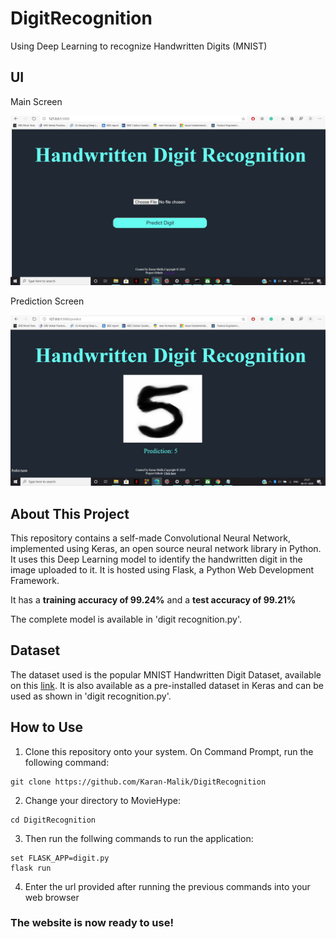 # DigitRecognition
Using Deep Learning to recognize Handwritten Digits (MNIST)

## UI

Main Screen

![image](UI/main.JPG)

Prediction Screen

![image](UI/predict.JPG)

## About This Project
This repository contains a self-made Convolutional Neural Network, implemented using Keras, an open source neural network library in Python. It uses this Deep Learning model
to identify the handwritten digit in the image uploaded to it. It is hosted using Flask, a Python Web Development Framework.

It has a **training accuracy of 99.24%** and a **test accuracy of 99.21%**

The complete model is available in 'digit recognition.py'.

## Dataset
The dataset used is the popular MNIST Handwritten Digit Dataset, available on this [link](http://yann.lecun.com/exdb/mnist/). It is also available as a pre-installed dataset
in Keras and can be used as shown in 'digit recognition.py'.

## How to Use

1. Clone this repository onto your system. On Command Prompt, run the following command:

```
git clone https://github.com/Karan-Malik/DigitRecognition
```
2. Change your directory to MovieHype:
```
cd DigitRecognition
```

3. Then run the follwing commands to run the application:
```
set FLASK_APP=digit.py
flask run
```

4. Enter the url provided after running the previous commands into your web browser


### The website is now ready to use!


